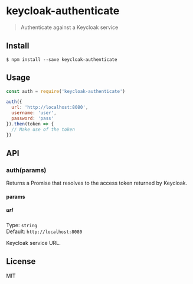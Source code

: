 # keycloak-authenticate

> Authenticate against a Keycloak service


## Install

```
$ npm install --save keycloak-authenticate
```


## Usage

```js
const auth = require('keycloak-authenticate')

auth({
  url: 'http://localhost:8080',
  username: 'user',
  password: 'pass'
}).then(token => {
  // Make use of the token
})
```


## API

### auth(params)

Returns a Promise that resolves to the access token returned by Keycloak.

#### params

##### url

Type: `string`  
Default: `http://localhost:8080`

Keycloak service URL.


## License

MIT
